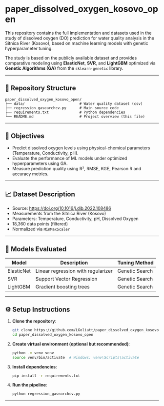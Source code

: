 # paper_dissolved_oxygen_kosovo_open


This repository contains the full implementation and datasets used in the study of dissolved oxygen (DO) prediction for water quality analysis in the Sitnica River (Kosovo), based on machine learning models with genetic hyperparameter tuning.

The study is based on the publicly available dataset and provides comparative modeling using **ElasticNet**, **SVR**, and **LightGBM** optimized via **Genetic Algorithms (GA)** from the `sklearn-genetic` library.

---

## 📂 Repository Structure

```
paper_dissolved_oxygen_kosovo_open/
├── data/                         # Water quality dataset (csv)
├── regression_gasearchcv.py      # Main source code
├── requirements.txt              # Python dependencies
└── README.md                     # Project overview (this file)
```

---

## 📌 Objectives

- Predict dissolved oxygen levels using physical-chemical parameters (Temperature, Conductivity, pH).
- Evaluate the performance of ML models under optimized hyperparameters using GA.
- Measure prediction quality using R², RMSE, KGE, Pearson R and accuracy metrics.

---

## 📈 Dataset Description

- Source: https://doi.org/10.1016/j.dib.2022.108486
- Measurements from the Sitnica River (Kosovo)
- Parameters: Temperature, Conductivity, pH, Dissolved Oxygen
- 18,360 data points (filtered)
- Normalized via `MinMaxScaler`

---

## 🧪 Models Evaluated

| Model       | Description                        | Tuning Method    |
|-------------|------------------------------------|------------------|
| ElasticNet  | Linear regression with regularizer | Genetic Search   |
| SVR         | Support Vector Regression          | Genetic Search   |
| LightGBM    | Gradient boosting trees            | Genetic Search   |

---

## ⚙️ Setup Instructions

1. **Clone the repository**:
   ```bash
   git clone https://github.com/LGoliatt/paper_dissolved_oxygen_kosovo_open.git
   cd paper_dissolved_oxygen_kosovo_open
   ```

2. **Create virtual environment (optional but recommended)**:
   ```bash
   python -m venv venv
   source venv/bin/activate  # Windows: venv\Scripts\activate
   ```

3. **Install dependencies**:
   ```bash
   pip install -r requirements.txt
   ```

4. **Run the pipeline**:
   ```bash
   python regression_gasearchcv.py
   ```

---
